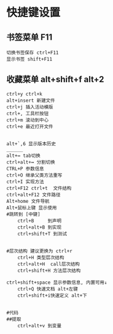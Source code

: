 快捷键设置
===

## 书签菜单 F11
    切换书签保存 ctrl+F11
    显示书签 shift+F11
## 收藏菜单 alt+shift+f alt+2

```
ctrl+y ctrl+k
alt+insert 新建文件
ctrl+j 插入活动模版
ctrl+, 工具栏按钮
ctrl+m 滚动到中心
ctrl+e 最近打开文件


alt+`,6 显示版本历史
______
alt+↔ tab切换
ctrl+alt+↔ 分割切换
CTRL+P 参数信息
ctrl+O 继承父类方法重写
ctrl+I 实现方法
ctrl+F12 ctrl+t  文件结构
ctrl+alt+F12 文件路径
Alt+home 文件导航
Alt+鼠标上键 显示使用
#跳转到 [中键]
    ctrl+B     到声明
    ctrl+alt+B 到实现
    ctrl+shift+T 到测试


#层次结构 建议更换为 ctrl+r
    ctrl+H 类型层次结构
    ctrl+alt+H  call层次结构
    ctrl+shift+H 方法层次结构

ctrl+shift+space 显示参数信息, 内置可用↓
    ctrl+Q 快速文档 alt+左键
    ctrl+shift+i快速定义 alt+下


#代码
##提取
    ctrl+alt+v 到变量
```
